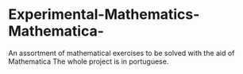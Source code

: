 # Experimental-Mathematics-Mathematica-
An assortment of mathematical exercises to be solved with the aid of Mathematica
The whole project is in portuguese.
